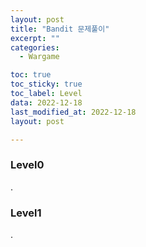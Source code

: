 ```yaml
---
layout: post
title: "Bandit 문제풀이"
excerpt: ""
categories:
  - Wargame

toc: true
toc_sticky: true
toc_label: Level
data: 2022-12-18
last_modified_at: 2022-12-18
layout: post

---
```


### Level0
.
### Level1
.
